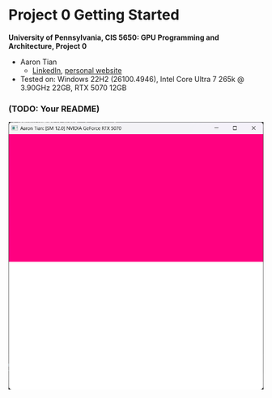 Project 0 Getting Started
====================

**University of Pennsylvania, CIS 5650: GPU Programming and Architecture, Project 0**

* Aaron Tian
  * [LinkedIn](https://www.linkedin.com/in/aaron-c-tian/), [personal website](https://aarontian-stack.github.io/)
* Tested on: Windows 22H2 (26100.4946), Intel Core Ultra 7 265k @ 3.90GHz 22GB, RTX 5070 12GB

### (TODO: Your README)

![sm](images/sm.png)